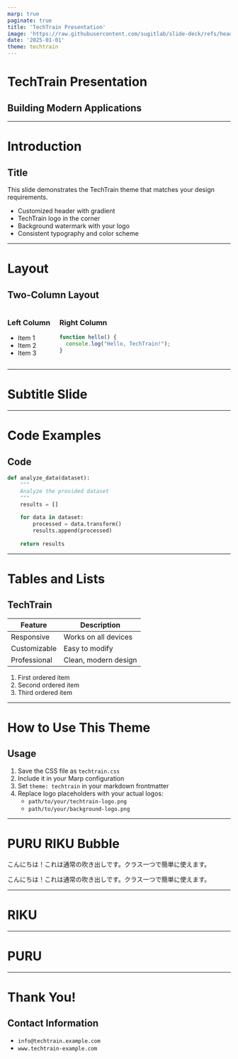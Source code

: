 ```yaml
---
marp: true
paginate: true
title: 'TechTrain Presentation'
image: 'https://raw.githubusercontent.com/sugitlab/slide-deck/refs/heads/main/slides/ogps/techtrain-theme.png'
date: '2025-01-01'
theme: techtrain
---
```


<!-- _class: title -->

# TechTrain Presentation
## Building Modern Applications

---

# Introduction
## Title 

This slide demonstrates the TechTrain theme that matches your design requirements.

* Customized header with gradient
* TechTrain logo in the corner
* Background watermark with your logo
* Consistent typography and color scheme

---

# Layout 
## Two-Column Layout

<div class="columns">
<div>

### Left Column
- Item 1
- Item 2
- Item 3

</div>
<div>

### Right Column
```javascript
function hello() {
  console.log("Hello, TechTrain!");
}
```

</div>
</div>

---

<!-- _class: subtitle -->

# Subtitle Slide

---

# Code Examples

## Code 

```python
def analyze_data(dataset):
    """
    Analyze the provided dataset
    """
    results = []
    
    for data in dataset:
        processed = data.transform()
        results.append(processed)
        
    return results
```

---

# Tables and Lists
## TechTrain
| Feature | Description |
|---------|-------------|
| Responsive | Works on all devices |
| Customizable | Easy to modify |
| Professional | Clean, modern design |

1. First ordered item
2. Second ordered item
3. Third ordered item

---

# How to Use This Theme
## Usage

1. Save the CSS file as `techtrain.css`
2. Include it in your Marp configuration
3. Set `theme: techtrain` in your markdown frontmatter
4. Replace logo placeholders with your actual logos:
   - `path/to/your/techtrain-logo.png`
   - `path/to/your/background-logo.png`

---

# PURU RIKU Bubble

<div class="puru-bubble">
<p>こんにちは！これは通常の吹き出しです。クラス一つで簡単に使えます。</p>
</div>

<div class="riku-bubble sad">
<p>こんにちは！これは通常の吹き出しです。クラス一つで簡単に使えます。</p>
</div>

---

<!-- _class: subtitle riku stand -->

# RIKU

<!-- options: ask/happy/sad/salute/smile/stand -->

---

<!--- _class: subtitle puru salute -->
# PURU

<!--- options: happy/lookat/sad/salute/smile/think --->

---


# Thank You!

## Contact Information

- `info@techtrain.example.com`
- `www.techtrain-example.com`